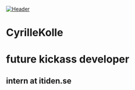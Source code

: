 [![Header](https://raw.githubusercontent.com/CyrilleKolle/CyrilleKolle/readme.jpg "Header")](https://cyrillekolle.github.io/)






# CyrilleKolle

# future kickass developer

## intern at itiden.se

